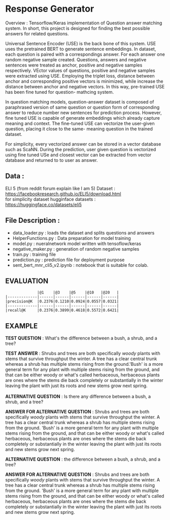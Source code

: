# Response Generator

Overview :
Tensorflow/Keras implementation of Question answer matching system. 
In short, this project is designed for finding the best possible 
answers for related questions. 


Universal Sentence Encoder (USE) is the back bone of this system.
USE uses the pretrained BERT to generate sentence embeddings. In 
dataset, each question is paired with a correspondings answer.
For each answer one random negative sample created. Questions, 
answers and negative sentences were treated as anchor, positive 
and negative samples respectively. VEctor values of questions,
positive and negative samples were extracted using USE. 
Employing the triplet loss, distance between anchor
and corresponding positive vectors is minimized,
while increase the distance between anchor and negative vectors.
In this way, pre-trained USE has been fine tuned for question-
mathcing system. 

In question matching models, question-answer dataset is composed of 
paraphrased version of same question or question form of 
corresponding answer to reduce number new sentences for prediction
process. However, fine tuned USE is capable of generate embeddings 
which already capture meaning and context. The fine-tuned USE can 
vectorize the user-given question, placing it close to the same-
meaning question in the trained dataset.

For simplicity, every vectorized answer can be stored in a vector
database such as ScaNN. During the prediction, user given question
is vectorized using fine tuned USe and closest vector can be 
extracted from vector database and returned to to user as answer.

Data :<br/>
----

ELI 5 (from reddit forum explain like I am 5) Dataset : 
https://facebookresearch.github.io/ELI5/download.html
<br/>
for simplicity dataset hugginface datasets :
https://huggingface.co/datasets/eli5

File Description :
----
- data_loader.py : loads the dataset and splits questions and answers
- HelperFunctions.py : Data preparation for model training
- model.py : nueralnetwork model written with tensoflow/keras
- negative_maker.py : generation of random negative samples
- train.py : training file
- prediction.py : prediction file for deployment purpose
- sent_bert_mnr_cli5_v2.ipynb : notebook that is suitable for colab.





EVALUATION
----------
```
              |@1    |@3    |@5    |@10   |@20   |
|-------------|------|------|------|------|------|
|precision@K  |0.2376|0.1210|0.0924|0.0557|0.0321|
|-------------|------|------|------|------|------|
|recall@K     |0.2376|0.3899|0.4618|0.5572|0.6421|   
```
EXAMPLE
----------

**TEST QUESTION** : What's the difference between a bush, a shrub, and a tree?

**TEST ANSWER** : Shrubs and trees are both specifically *woody* plants with stems that survive throughput the winter. A tree has a clear central trunk whereas a shrub has multiple stems rising from the ground.'Bush' is a more general term for any plant with multiple stems rising from the ground, and that can be either woody or what's called herbaceous, herbaceous plants are ones where the stems die back completely or substantially in the winter leaving the plant with just its roots and new stems grow next spring.
<br />
<br />
**ALTERNATIVE QUESTION** : Is there any difference between a bush, a shrub, and a tree?

**ANSWER FOR ALTERNATIVE QUESTION** : Shrubs and trees are both specifically *woody* plants with stems that survive throughput the winter. A tree has a clear central trunk whereas a shrub has multiple stems rising from the ground.
'Bush' is a more general term for any plant with multiple stems rising from the ground, and that can be either woody or what's called herbaceous, herbaceous plants are ones where the stems die back completely or substantially in the winter leaving the plant with just its roots and new stems grow next spring.


**ALTERNATIVE QUESTION** : the difference between a bush, a shrub, and a tree?

**ANSWER FOR ALTERNATIVE QUESTION** : Shrubs and trees are both specifically *woody* plants with stems that survive throughput the winter. A tree has a clear central trunk whereas a shrub has multiple stems rising from the ground.
'Bush' is a more general term for any plant with multiple stems rising from the ground, and that can be either woody or what's called herbaceous, herbaceous plants are ones where the stems die back completely or substantially in the winter leaving the plant with just its roots and new stems grow next spring.
